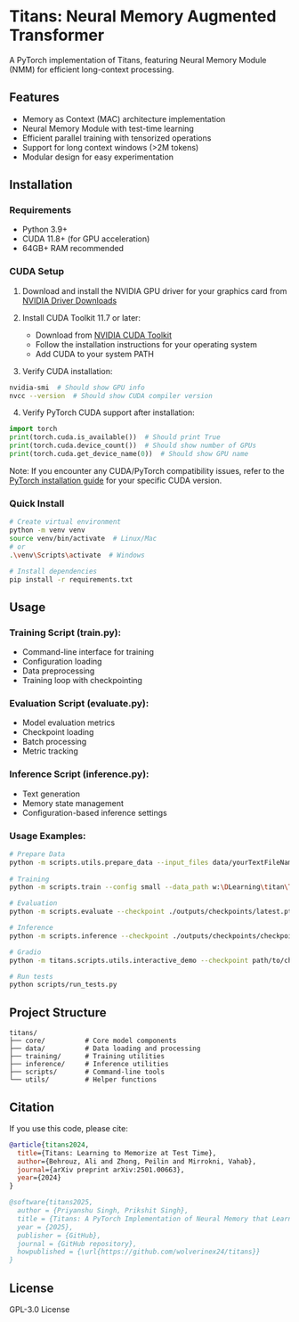 # Titans: Neural Memory Augmented Transformer

A PyTorch implementation of Titans, featuring Neural Memory Module (NMM) for efficient long-context processing.

## Features
- Memory as Context (MAC) architecture implementation
- Neural Memory Module with test-time learning
- Efficient parallel training with tensorized operations 
- Support for long context windows (>2M tokens)
- Modular design for easy experimentation

## Installation

### Requirements
- Python 3.9+
- CUDA 11.8+ (for GPU acceleration)
- 64GB+ RAM recommended

### CUDA Setup
1. Download and install the NVIDIA GPU driver for your graphics card from [NVIDIA Driver Downloads](https://www.nvidia.com/Download/index.aspx)

2. Install CUDA Toolkit 11.7 or later:
   - Download from [NVIDIA CUDA Toolkit](https://developer.nvidia.com/cuda-toolkit-archive)
   - Follow the installation instructions for your operating system
   - Add CUDA to your system PATH

3. Verify CUDA installation:
```bash
nvidia-smi  # Should show GPU info
nvcc --version  # Should show CUDA compiler version
```

4. Verify PyTorch CUDA support after installation:
```python
import torch
print(torch.cuda.is_available())  # Should print True
print(torch.cuda.device_count())  # Should show number of GPUs
print(torch.cuda.get_device_name(0))  # Should show GPU name
```

Note: If you encounter any CUDA/PyTorch compatibility issues, refer to the [PyTorch installation guide](https://pytorch.org/get-started/locally/) for your specific CUDA version.

### Quick Install
```bash
# Create virtual environment
python -m venv venv
source venv/bin/activate  # Linux/Mac
# or
.\venv\Scripts\activate  # Windows

# Install dependencies
pip install -r requirements.txt
```

## Usage

### Training Script (train.py):
- Command-line interface for training
- Configuration loading
- Data preprocessing
- Training loop with checkpointing

### Evaluation Script (evaluate.py):
- Model evaluation metrics
- Checkpoint loading
- Batch processing
- Metric tracking

### Inference Script (inference.py):
- Text generation
- Memory state management
- Configuration-based inference settings

### Usage Examples:
```bash
# Prepare Data
python -m scripts.utils.prepare_data --input_files data/yourTextFileName.txt --output_dir processed_data
    
# Training
python -m scripts.train --config small --data_path w:\DLearning\titan\Titan_Architecture\titans\processed_data\data_processed.pt --output_dir ./outputs --save_every 10

# Evaluation
python -m scripts.evaluate --checkpoint ./outputs/checkpoints/latest.pt --data_path /path/to/eval_data

# Inference
python -m scripts.inference --checkpoint ./outputs/checkpoints/checkpoint_9.pt --config small --input_text "hi" --max_new_tokens 50

# Gradio
python -m titans.scripts.utils.interactive_demo --checkpoint path/to/checkpoint --config small

# Run tests
python scripts/run_tests.py
```

## Project Structure
```
titans/
├── core/          # Core model components
├── data/          # Data loading and processing
├── training/      # Training utilities
├── inference/     # Inference utilities
├── scripts/       # Command-line tools
└── utils/         # Helper functions
```

## Citation
If you use this code, please cite:
```bibtex
@article{titans2024,
  title={Titans: Learning to Memorize at Test Time},
  author={Behrouz, Ali and Zhong, Peilin and Mirrokni, Vahab},
  journal={arXiv preprint arXiv:2501.00663},
  year={2024}
}
```
```bibtex
@software{titans2025,
  author = {Priyanshu Singh, Prikshit Singh},
  title = {Titans: A PyTorch Implementation of Neural Memory that Learns at Test Time},
  year = {2025},
  publisher = {GitHub},
  journal = {GitHub repository},
  howpublished = {\url{https://github.com/wolverinex24/titans}}
}
```

## License
GPL-3.0 License
